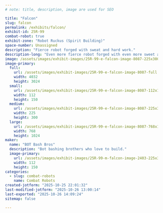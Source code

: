 ```yaml
---
# note: title, description, image are used for SEO

title: "Falcon"
slug: falcon
permalink: /exhibits/falcon/
exhibit-id: 25R-99
combat-robot: true
exhibit-zone: "Robot Ruckus (Spirit Building)"
space-number: Unassigned
description: "Fierce robot forged with sweat and hard work."
description-long: "Even more fierce robot forged with even more sweet and even more hard work."
image: /assets/images/exhibit-images/25R-99-e-falcon-image-8087-225x300.jpg
image-primary: 
  full:
    url: /assets/images/exhibit-images/25R-99-e-falcon-image-8087-full.jpg
    width: 4032
    height: 3024
  small:
    url: /assets/images/exhibit-images/25R-99-e-falcon-image-8087-112x150.jpg
    width: 112
    height: 150
  medium:
    url: /assets/images/exhibit-images/25R-99-e-falcon-image-8087-225x300.jpg
    width: 225
    height: 300
  large:
    url: /assets/images/exhibit-images/25R-99-e-falcon-image-8087-768x1024.jpg
    width: 768
    height: 1024
maker: 
  name: "BOT Bash Bros"
  description: "Bot bashing brothers who love to build."
  image-primary:
    url: /assets/images/exhibit-images/25R-99-m-falcon-image-2403-225x300.jpg
    width: 112
    height: 150
categories: 
  - slug: combat-robots
    name: Combat Robots
created-jotform: "2025-10-25 22:01:32"
last-modified-jotform: "2025-10-26 13:00:14"
last-exported: "2025-10-26 14:09:24"
sitemap: false

---
```

